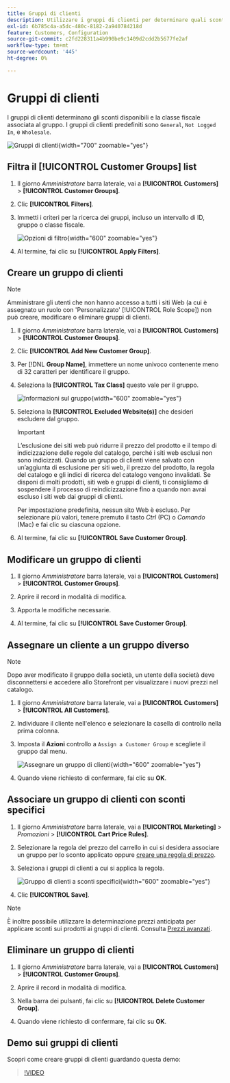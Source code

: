 ```yaml
---
title: Gruppi di clienti
description: Utilizzare i gruppi di clienti per determinare quali sconti sono disponibili per i clienti assegnati a un gruppo e la classe fiscale associata al gruppo.
exl-id: 6b785c4a-a5dc-480c-8182-2a940784218d
feature: Customers, Configuration
source-git-commit: c2fd228311a4b990be9c1409d2cdd2b5677fe2af
workflow-type: tm+mt
source-wordcount: '445'
ht-degree: 0%

---
```


# Gruppi di clienti

I gruppi di clienti determinano gli sconti disponibili e la classe fiscale associata al gruppo. I gruppi di clienti predefiniti sono `General`, `Not Logged In`, e `Wholesale`.

![Gruppi di clienti](assets/customer-groups.png){width="700" zoomable="yes"}

## Filtra il [!UICONTROL Customer Groups] list

1. Il giorno _Amministratore_ barra laterale, vai a **[!UICONTROL Customers]** > **[!UICONTROL Customer Groups]**.

1. Clic **[!UICONTROL Filters]**.

1. Immetti i criteri per la ricerca dei gruppi, incluso un intervallo di ID, gruppo o classe fiscale.

   ![Opzioni di filtro](assets/groups-filters.png){width="600" zoomable="yes"}

1. Al termine, fai clic su **[!UICONTROL Apply Filters]**.

## Creare un gruppo di clienti

>[!NOTE]
>
>Amministrare gli utenti che non hanno accesso a tutti i siti Web (a cui è assegnato un ruolo con &#39;Personalizzato&#39; [!UICONTROL Role Scope]) non può creare, modificare o eliminare gruppi di clienti.

1. Il giorno _Amministratore_ barra laterale, vai a **[!UICONTROL Customers]** > **[!UICONTROL Customer Groups]**.

1. Clic **[!UICONTROL Add New Customer Group]**.

1. Per [!DNL **Group Name]**, immettere un nome univoco contenente meno di 32 caratteri per identificare il gruppo.

1. Seleziona la **[!UICONTROL Tax Class]** questo vale per il gruppo.

   ![Informazioni sul gruppo](assets/group-information.png){width="600" zoomable="yes"}

1. Seleziona la **[!UICONTROL Excluded Website(s)]** che desideri escludere dal gruppo.

   >[!IMPORTANT]
   >
   >L’esclusione dei siti web può ridurre il prezzo del prodotto e il tempo di indicizzazione delle regole del catalogo, perché i siti web esclusi non sono indicizzati. Quando un gruppo di clienti viene salvato con un’aggiunta di esclusione per siti web, il prezzo del prodotto, la regola del catalogo e gli indici di ricerca del catalogo vengono invalidati. Se disponi di molti prodotti, siti web e gruppi di clienti, ti consigliamo di sospendere il processo di reindicizzazione fino a quando non avrai escluso i siti web dai gruppi di clienti.

   Per impostazione predefinita, nessun sito Web è escluso. Per selezionare più valori, tenere premuto il tasto _Ctrl_ (PC) o _Comando_ (Mac) e fai clic su ciascuna opzione.

1. Al termine, fai clic su **[!UICONTROL Save Customer Group]**.

## Modificare un gruppo di clienti

1. Il giorno _Amministratore_ barra laterale, vai a **[!UICONTROL Customers]** > **[!UICONTROL Customer Groups]**.

1. Aprire il record in modalità di modifica.

1. Apporta le modifiche necessarie.

1. Al termine, fai clic su **[!UICONTROL Save Customer Group]**.

## Assegnare un cliente a un gruppo diverso

>[!NOTE]
>
>Dopo aver modificato il gruppo della società, un utente della società deve disconnettersi e accedere allo Storefront per visualizzare i nuovi prezzi nel catalogo.

1. Il giorno _Amministratore_ barra laterale, vai a **[!UICONTROL Customers]** > **[!UICONTROL All Customers]**.

1. Individuare il cliente nell&#39;elenco e selezionare la casella di controllo nella prima colonna.

1. Imposta il **Azioni** controllo a `Assign a Customer Group` e scegliete il gruppo dal menu.

   ![Assegnare un gruppo di clienti](assets/group-assign.png){width="600" zoomable="yes"}

1. Quando viene richiesto di confermare, fai clic su **OK**.

## Associare un gruppo di clienti con sconti specifici

1. Il giorno _Amministratore_ barra laterale, vai a **[!UICONTROL Marketing]** > _Promozioni_ > **[!UICONTROL Cart Price Rules]**.

1. Selezionare la regola del prezzo del carrello in cui si desidera associare un gruppo per lo sconto applicato oppure [creare una regola di prezzo](../merchandising-promotions/price-rules-catalog.md).

1. Seleziona i gruppi di clienti a cui si applica la regola.

   ![Gruppo di clienti a sconti specifici](assets/group-discount.png){width="600" zoomable="yes"}

1. Clic **[!UICONTROL Save]**.

>[!NOTE]
>
> È inoltre possibile utilizzare la determinazione prezzi anticipata per applicare sconti sui prodotti ai gruppi di clienti. Consulta [Prezzi avanzati](../catalog/product-price-group.md).

## Eliminare un gruppo di clienti

1. Il giorno _Amministratore_ barra laterale, vai a **[!UICONTROL Customers]** > **[!UICONTROL Customer Groups]**.

1. Aprire il record in modalità di modifica.

1. Nella barra dei pulsanti, fai clic su **[!UICONTROL Delete Customer Group]**.

1. Quando viene richiesto di confermare, fai clic su **OK**.

## Demo sui gruppi di clienti

Scopri come creare gruppi di clienti guardando questa demo:

>[!VIDEO](https://video.tv.adobe.com/v/343660/?quality=12)
